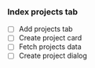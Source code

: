 ### Index projects tab

- [ ] Add projects tab
- [ ] Create project card
- [ ] Fetch projects data
- [ ] Create project dialog
